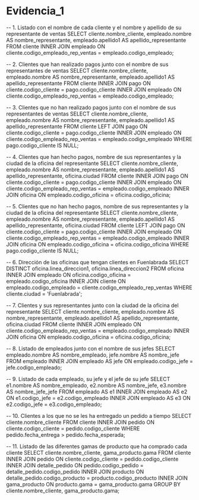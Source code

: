 # Evidencia_1
-- 1. Listado con el nombre de cada cliente y el nombre y apellido de su representante de ventas
SELECT cliente.nombre_cliente, empleado.nombre AS nombre_representante, empleado.apellido1 AS apellido_representante  
FROM cliente
INNER JOIN empleado ON cliente.codigo_empleado_rep_ventas = empleado.codigo_empleado;

-- 2. Clientes que han realizado pagos junto con el nombre de sus representantes de ventas
SELECT cliente.nombre_cliente, empleado.nombre AS nombre_representante, empleado.apellido1 AS apellido_representante
FROM cliente
INNER JOIN pago ON cliente.codigo_cliente = pago.codigo_cliente
INNER JOIN empleado ON cliente.codigo_empleado_rep_ventas = empleado.codigo_empleado;

-- 3. Clientes que no han realizado pagos junto con el nombre de sus representantes de ventas
SELECT cliente.nombre_cliente, empleado.nombre AS nombre_representante, empleado.apellido1 AS apellido_representante
FROM cliente
LEFT JOIN pago ON cliente.codigo_cliente = pago.codigo_cliente
INNER JOIN empleado ON cliente.codigo_empleado_rep_ventas = empleado.codigo_empleado
WHERE pago.codigo_cliente IS NULL;

-- 4. Clientes que han hecho pagos, nombre de sus representantes y la ciudad de la oficina del representante
SELECT cliente.nombre_cliente, empleado.nombre AS nombre_representante, empleado.apellido1 AS apellido_representante, oficina.ciudad
FROM cliente
INNER JOIN pago ON cliente.codigo_cliente = pago.codigo_cliente
INNER JOIN empleado ON cliente.codigo_empleado_rep_ventas = empleado.codigo_empleado
INNER JOIN oficina ON empleado.codigo_oficina = oficina.codigo_oficina;

-- 5. Clientes que no han hecho pagos, nombre de sus representantes y la ciudad de la oficina del representante
SELECT cliente.nombre_cliente, empleado.nombre AS nombre_representante, empleado.apellido1 AS apellido_representante, oficina.ciudad
FROM cliente
LEFT JOIN pago ON cliente.codigo_cliente = pago.codigo_cliente
INNER JOIN empleado ON cliente.codigo_empleado_rep_ventas = empleado.codigo_empleado
INNER JOIN oficina ON empleado.codigo_oficina = oficina.codigo_oficina
WHERE pago.codigo_cliente IS NULL;

-- 6. Dirección de las oficinas que tengan clientes en Fuenlabrada
SELECT DISTINCT oficina.linea_direccion1, oficina.linea_direccion2
FROM oficina
INNER JOIN empleado ON oficina.codigo_oficina = empleado.codigo_oficina
INNER JOIN cliente ON empleado.codigo_empleado = cliente.codigo_empleado_rep_ventas
WHERE cliente.ciudad = 'Fuenlabrada';

-- 7. Clientes y sus representantes junto con la ciudad de la oficina del representante
SELECT cliente.nombre_cliente, empleado.nombre AS nombre_representante, empleado.apellido1 AS apellido_representante, oficina.ciudad
FROM cliente
INNER JOIN empleado ON cliente.codigo_empleado_rep_ventas = empleado.codigo_empleado
INNER JOIN oficina ON empleado.codigo_oficina = oficina.codigo_oficina;

-- 8. Listado de empleados junto con el nombre de sus jefes
SELECT empleado.nombre AS nombre_empleado, jefe.nombre AS nombre_jefe
FROM empleado
INNER JOIN empleado AS jefe ON empleado.codigo_jefe = jefe.codigo_empleado;

-- 9. Listado de cada empleado, su jefe y el jefe de su jefe
SELECT e1.nombre AS nombre_empleado, e2.nombre AS nombre_jefe, e3.nombre AS nombre_jefe_jefe
FROM empleado AS e1
INNER JOIN empleado AS e2 ON e1.codigo_jefe = e2.codigo_empleado
INNER JOIN empleado AS e3 ON e2.codigo_jefe = e3.codigo_empleado;

-- 10. Clientes a los que no se les ha entregado un pedido a tiempo
SELECT cliente.nombre_cliente
FROM cliente
INNER JOIN pedido ON cliente.codigo_cliente = pedido.codigo_cliente
WHERE pedido.fecha_entrega > pedido.fecha_esperada;

-- 11. Listado de las diferentes gamas de producto que ha comprado cada cliente
SELECT cliente.nombre_cliente, gama_producto.gama
FROM cliente
INNER JOIN pedido ON cliente.codigo_cliente = pedido.codigo_cliente
INNER JOIN detalle_pedido ON pedido.codigo_pedido = detalle_pedido.codigo_pedido
INNER JOIN producto ON detalle_pedido.codigo_producto = producto.codigo_producto
INNER JOIN gama_producto ON producto.gama = gama_producto.gama
GROUP BY cliente.nombre_cliente, gama_producto.gama;
